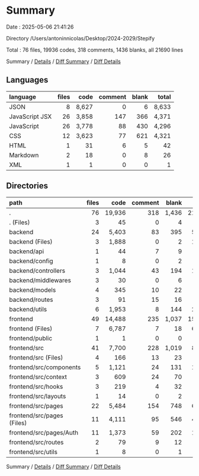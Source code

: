 # Summary

Date : 2025-05-06 21:41:26

Directory /Users/antoninnicolas/Desktop/2024-2029/Stepify

Total : 76 files,  19936 codes, 318 comments, 1436 blanks, all 21690 lines

Summary / [Details](details.md) / [Diff Summary](diff.md) / [Diff Details](diff-details.md)

## Languages
| language | files | code | comment | blank | total |
| :--- | ---: | ---: | ---: | ---: | ---: |
| JSON | 8 | 8,627 | 0 | 6 | 8,633 |
| JavaScript JSX | 26 | 3,858 | 147 | 366 | 4,371 |
| JavaScript | 26 | 3,778 | 88 | 430 | 4,296 |
| CSS | 12 | 3,623 | 77 | 621 | 4,321 |
| HTML | 1 | 31 | 6 | 5 | 42 |
| Markdown | 2 | 18 | 0 | 8 | 26 |
| XML | 1 | 1 | 0 | 0 | 1 |

## Directories
| path | files | code | comment | blank | total |
| :--- | ---: | ---: | ---: | ---: | ---: |
| . | 76 | 19,936 | 318 | 1,436 | 21,690 |
| . (Files) | 3 | 45 | 0 | 4 | 49 |
| backend | 24 | 5,403 | 83 | 395 | 5,881 |
| backend (Files) | 3 | 1,888 | 0 | 2 | 1,890 |
| backend/api | 1 | 44 | 7 | 9 | 60 |
| backend/config | 1 | 8 | 0 | 2 | 10 |
| backend/controllers | 3 | 1,044 | 43 | 194 | 1,281 |
| backend/middlewares | 3 | 30 | 0 | 6 | 36 |
| backend/models | 4 | 345 | 10 | 22 | 377 |
| backend/routes | 3 | 91 | 15 | 16 | 122 |
| backend/utils | 6 | 1,953 | 8 | 144 | 2,105 |
| frontend | 49 | 14,488 | 235 | 1,037 | 15,760 |
| frontend (Files) | 7 | 6,787 | 7 | 18 | 6,812 |
| frontend/public | 1 | 1 | 0 | 0 | 1 |
| frontend/src | 41 | 7,700 | 228 | 1,019 | 8,947 |
| frontend/src (Files) | 4 | 166 | 13 | 23 | 202 |
| frontend/src/components | 5 | 1,121 | 24 | 131 | 1,276 |
| frontend/src/context | 3 | 609 | 24 | 70 | 703 |
| frontend/src/hooks | 3 | 219 | 4 | 32 | 255 |
| frontend/src/layouts | 1 | 14 | 0 | 2 | 16 |
| frontend/src/pages | 22 | 5,484 | 154 | 748 | 6,386 |
| frontend/src/pages (Files) | 11 | 4,111 | 95 | 546 | 4,752 |
| frontend/src/pages/Auth | 11 | 1,373 | 59 | 202 | 1,634 |
| frontend/src/routes | 2 | 79 | 9 | 12 | 100 |
| frontend/src/utils | 1 | 8 | 0 | 1 | 9 |

Summary / [Details](details.md) / [Diff Summary](diff.md) / [Diff Details](diff-details.md)